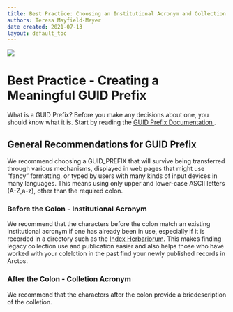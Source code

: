 ```yaml
---
title: Best Practice: Choosing an Institutional Acronym and Collection Name (GUID Prefix)
authors: Teresa Mayfield-Meyer
date created: 2021-07-13
layout: default_toc
---
```


![](https://raw.githubusercontent.com/ArctosDB/documentation-wiki/gh-pages/tutorial_images/Bear%20Work%20in%20Progress.JPG)

# Best Practice - Creating a Meaningful GUID Prefix 

What is a GUID Prefix? Before you make any decisions about one, you should know what it is. Start by reading the [GUID Prefix Documentation ](https://handbook.arctosdb.org/documentation/catalog.html#guid-prefix).

## General Recommendations for GUID Prefix 

We recommend choosing a GUID_PREFIX that will survive being transferred through various mechanisms, displayed in web pages that might use “fancy” formatting, or typed by users with many kinds of input devices in many languages. This means using only upper and lower-case ASCII letters (A-Z,a-z), other than the required colon. 

### Before the Colon - Institutional Acronym

We recommend that the characters before the colon match an existing institutional acronym if one has already been in use, especially if it is recorded in a directory such as the <a href="http://sweetgum.nybg.org/science/ih/" class="external">Index Herbariorum</a>. This makes finding legacy collection use and publication easier and also helps those who have worked with your colelction in the past find your newly published records in Arctos.

### After the Colon - Colletion Acronym

We recommend that the characters after the colon provide a briedescription of the colletion.

